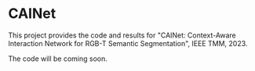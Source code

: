 # CAINet
This project provides the code and results for "CAINet: Context-Aware Interaction Network for RGB-T Semantic Segmentation", IEEE TMM, 2023.

The code will be coming soon.
